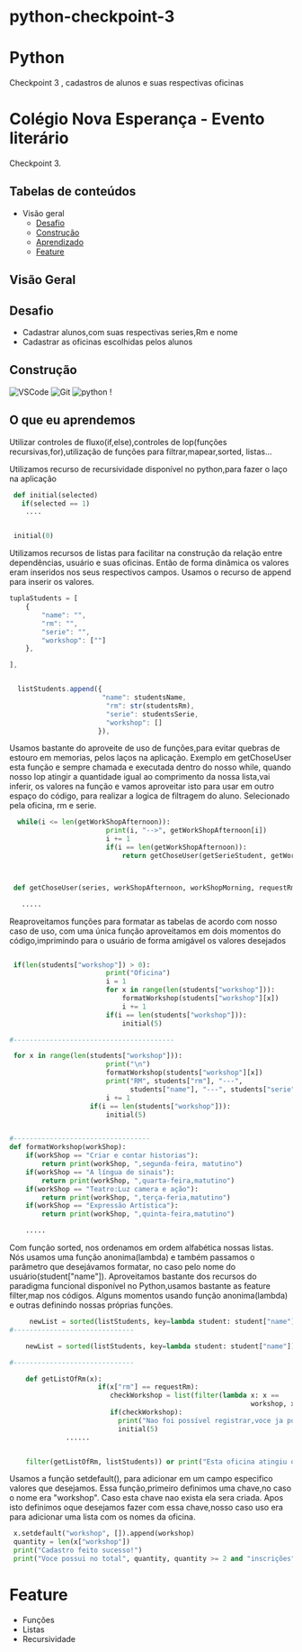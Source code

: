 # python-checkpoint-3

# Python

Checkpoint 3 , cadastros de alunos e suas respectivas oficinas

# Colégio Nova Esperança - Evento literário

Checkpoint 3.

## Tabelas de conteúdos

- Visão geral
  - <a href='#Desafio' > Desafio </a>
  - <a href='#Construção' > Construção </a>
  - <a href='#o-que-eu-aprendi' > Aprendizado </a>
  - <a href='#Feature' > Feature </a>

## Visão Geral

## Desafio

- Cadastrar alunos,com suas respectivas series,Rm e nome
- Cadastrar as oficinas escolhidas pelos alunos

## Construção

![VSCode](https://img.shields.io/badge/-VSCode-0085D1?style=flat-square&logo=visual-studio-code&logoColor=white)
![Git](https://img.shields.io/badge/-Git-F05032?style=flat-square&logo=git&logoColor=white)
![python](https://img.shields.io/badge/-reactnative-212121?style=flat-square&logo=python&logoColor=white)
!

## O que eu aprendemos

Utilizar controles de fluxo(if,else),controles de lop(funções recursivas,for),utilização de funções para filtrar,mapear,sorted, listas...

Utilizamos recurso de recursividade disponível no python,para fazer o laço na aplicação

```python
 def initial(selected)
   if(selected == 1)
    ....


 initial(0)
```

Utilizamos recursos de listas para facilitar na construção da relação entre dependências,
usuário e suas oficinas.
Então de forma dinâmica os valores eram inseridos nos seus respectivos campos.
Usamos o recurso de append para inserir os valores.

```typeScript
tuplaStudents = [
    {
        "name": "",
        "rm": "",
        "serie": "",
        "workshop": [""]
    },

],


  listStudents.append({
                       "name": studentsName,
                        "rm": str(studentsRm),
                        "serie": studentsSerie,
                        "workshop": []
                      }),
```

Usamos bastante do aproveite de uso de funções,para evitar quebras de estouro em memorias, pelos
laços na aplicação.
Exemplo em getChoseUser esta função e sempre chamada e executada dentro do nosso while,
quando nosso lop atingir a quantidade igual ao comprimento da nossa lista,vai inferir,
os valores na função e vamos aproveitar isto para usar em outro espaço do código, para realizar
a logica de filtragem do aluno. Selecionado pela oficina, rm e serie.

```python
  while(i <= len(getWorkShopAfternoon)):
                        print(i, "-->", getWorkShopAfternoon[i])
                        i += 1
                        if(i == len(getWorkShopAfternoon)):
                            return getChoseUser(getSerieStudent, getWorkShopAfternoon, getWorkShopMorning, requestRm)



 def getChoseUser(series, workShopAfternoon, workShopMorning, requestRm):

   .....

```

Reaproveitamos funções para formatar as tabelas de acordo com nosso caso de uso, com uma única função aproveitamos em dois momentos do código,imprimindo para o usuário de forma amigável os valores desejados</br>

```python

 if(len(students["workshop"]) > 0):
                        print("Oficina")
                        i = 1
                        for x in range(len(students["workshop"])):
                            formatWorkshop(students["workshop"][x])
                            i += 1
                        if(i == len(students["workshop"])):
                            initial(5)

#----------------------------------------

 for x in range(len(students["workshop"])):
                        print("\n")
                        formatWorkshop(students["workshop"][x])
                        print("RM", students["rm"], "---",
                              students["name"], "---", students["serie"])
                        i += 1
                    if(i == len(students["workshop"])):
                        initial(5)


#----------------------------------
def formatWorkshop(workShop):
    if(workShop == "Criar e contar historias"):
        return print(workShop, ",segunda-feira, matutino")
    if(workShop == "A língua de sinais"):
        return print(workShop, ",quarta-feira,matutino")
    if(workShop == "Teatro:Luz camera e ação"):
        return print(workShop, ",terça-feria,matutino")
    if(workShop == "Expressão Artística"):
        return print(workShop, ",quinta-feira,matutino")

    .....

```

Com função sorted, nos ordenamos em ordem alfabética nossas listas.</br>
Nós usamos uma função anonima(lambda) e também passamos o parâmetro que desejávamos formatar,
no caso pelo nome do usuário(student["name"]).
Aproveitamos bastante dos recursos do paradigma funcional disponível no Python,usamos bastante as feature filter,map nos códigos. Alguns momentos usando função anonima(lambda) e outras definindo nossas próprias funções.

```python
     newList = sorted(listStudents, key=lambda student: student["name"])
#------------------------------

    newList = sorted(listStudents, key=lambda student: student["name"])

#------------------------------

    def getListOfRm(x):
                      if(x["rm"] == requestRm):
                         checkWorkshop = list(filter(lambda x: x ==
                                                            workshop, x["workshop"]))
                         if(checkWorkshop):
                           print("Nao foi possível registrar,voce ja possui essa oficina no cadastro")
                           initial(5)
              ......


    filter(getListOfRm, listStudents)) or print("Esta oficina atingiu o limite de registros")

```

Usamos a função setdefault(), para adicionar em um campo especifico valores que desejamos.
Essa função,primeiro definimos uma chave,no caso o nome era "workshop". Caso esta chave nao exista ela sera criada. Apos isto definimos oque desejamos fazer com essa chave,nosso caso uso era para adicionar uma lista com os nomes da oficina.

```python
 x.setdefault("workshop", []).append(workshop)
 quantity = len(x["workshop"])
 print("Cadastro feito sucesso!")
 print("Voce possui no total", quantity, quantity >= 2 and "inscrições" or "inscrição")
```

# Feature

- Funções
- Listas
- Recursividade
